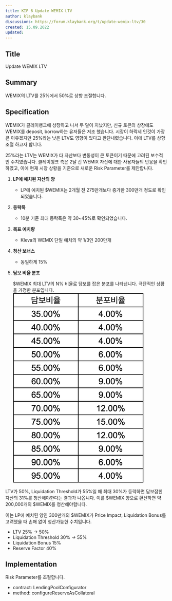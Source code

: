 ```yaml
---
title: KIP 6 Update WEMIX LTV
author: klaybank
discussions: https://forum.klaybank.org/t/update-wemix-ltv/30
created: 15.09.2022
updated: 
---
```


## Title

Update WEMIX LTV

## Summary

WEMIX의 LTV를 25%에서 50%로 상향 조절합니다.

## Specification

WEMIX가 클레이뱅크에 상장하고 나서 두 달이 지났지만, 신규 토큰의 상장에도 WEMIX를 deposit, borrow하는 유저들은 저조 했습니다. 시장이 하락세 인것이 가장 큰 이유겠지만 25%라는 낮은 LTV도 영향이 있다고 판단내렸습니다. 이에 LTV를 상향조절 하고자 합니다.

25%라는 LTV는 WEMIX가 타 자산보다 변동성이 큰 토큰이기 때문에 고려된 보수적인 수치였습니다. 클레이뱅크 측은 2달 간 WEMIX 자산에 대한 사용자들의 반응을 확인하였고, 이에 현재 시장 상황을 기준으로 새로운 Risk Parameter를 제안합니다.

1. **LP에 예치된 자산의 양**
    - LP에 예치된 $WEMIX는 2개월 전 275만개보다 증가한 300만개 정도로 확인되었습니다.
2. **등락폭**
    - 10분 기준 최대 등락폭은 약 30~45%로 확인되었습니다.
3. **목표 예치량**
    - Kleva의 WEMIX 단일 예치의 약 1/3인 200만개
4. **청산 보너스**
    - 동일하게 15%
5. **담보 비율 분포**

   $WEMIX 최대 LTV의 N% 비율로 담보를 잡은 분포를 나타냅니다. 극단적인 상황을 가정한 분포입니다.
   ![collateral_ratio](https://raw.githubusercontent.com/klaybank/proposal/main/images/proposal-6/collateral_ratio.png)



LTV가 50%, Liquidation Threshold가 55%일 때 최대 30%가 등락하면 담보잡힌 자산의 31%를 청산해야한다는 결과가 나옵니다. 이를 $WEMIX 양으로 환산하면 약 200,000개의 $WEMIX를 청산해야합니다.

이는 LP에 예치된 양인 300만개의 $WEMIX가 Price Impact, Liquidation Bonus를 고려했을 때 손해 없이 청산가능한 수치입니다.

- LTV 25% → 50%
- Liquidation Threshold 30% → 55%
- Liquidation Bonus 15%
- Reserve Factor 40%

## Implementation

Risk Parameter를 조절합니다.

- contract: LendingPoolConfigurator
- method: configureReserveAsCollateral